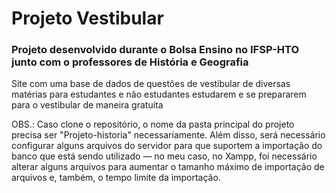 # Projeto Vestibular

### Projeto desenvolvido durante o Bolsa Ensino no IFSP-HTO junto com o professores de História e Geografia

Site com uma base de dados de questões de vestibular de diversas matérias para estudantes e não estudantes estudarem e se prepararem para o vestibular de maneira gratuita

OBS.: Caso clone o repositório, o nome da pasta principal do projeto precisa ser "Projeto-historia" necessariamente. Além disso, será necessário configurar alguns arquivos do servidor para que suportem a importação do banco que está sendo utilizado — no meu caso, no Xampp, foi necessário alterar alguns arquivos para aumentar o tamanho máximo de importação de arquivos e, também, o tempo limite da importação.